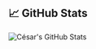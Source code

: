 ## &#x1f4c8; GitHub Stats

<a href="https://github.com/cesarsotovalero/cesarsotovalero">
  <img align="left" src="https://github-readme-stats.vercel.app/api?username=cesarsotovalero&show_icons=true&line_height=27&count_private=true" alt="César's GitHub Stats" />
</a>




<!--

<a href="https://github.com/cesarsotovalero/cesarsotovalero">
  <img align="right" src="https://github-readme-stats.vercel.app/api/top-langs/?username=cesarsotovalero&layout=compact" />
</a>

**cesarsotovalero/cesarsotovalero** is a ✨ _special_ ✨ repository because its `README.md` (this file) appears on your GitHub profile.

Here are some ideas to get you started:

- 🔭 I’m currently working on ...
- 🌱 I’m currently learning ...
- 👯 I’m looking to collaborate on ...
- 🤔 I’m looking for help with ...
- 💬 Ask me about ...
- 📫 How to reach me: ...
- 😄 Pronouns: ...
- ⚡ Fun fact: ...
-->
